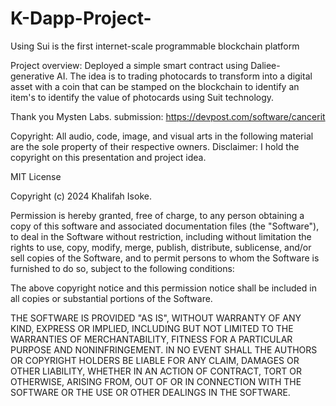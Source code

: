 # K-Dapp-Project-
Using Sui is the first internet-scale programmable blockchain platform

Project overview:
Deployed a simple smart contract using Daliee- generative AI. The idea is to trading photocards to transform into a digital asset with a coin that can be stamped on the blockchain to identify an item's to identify the value of photocards using Suit technology.

Thank you Mysten Labs. 
submission:
https://devpost.com/software/cancerit

Copyright: 
All audio, code, image, and visual arts in the following material are the sole property of their respective owners.
Disclaimer: I hold the copyright on this presentation and project idea. 

MIT License

Copyright (c) 2024 Khalifah Isoke. 

Permission is hereby granted, free of charge, to any person obtaining a copy
of this software and associated documentation files (the "Software"), to deal
in the Software without restriction, including without limitation the rights
to use, copy, modify, merge, publish, distribute, sublicense, and/or sell
copies of the Software, and to permit persons to whom the Software is
furnished to do so, subject to the following conditions:

The above copyright notice and this permission notice shall be included in all
copies or substantial portions of the Software.

THE SOFTWARE IS PROVIDED "AS IS", WITHOUT WARRANTY OF ANY KIND, EXPRESS OR
IMPLIED, INCLUDING BUT NOT LIMITED TO THE WARRANTIES OF MERCHANTABILITY,
FITNESS FOR A PARTICULAR PURPOSE AND NONINFRINGEMENT. IN NO EVENT SHALL THE
AUTHORS OR COPYRIGHT HOLDERS BE LIABLE FOR ANY CLAIM, DAMAGES OR OTHER
LIABILITY, WHETHER IN AN ACTION OF CONTRACT, TORT OR OTHERWISE, ARISING FROM,
OUT OF OR IN CONNECTION WITH THE SOFTWARE OR THE USE OR OTHER DEALINGS IN THE
SOFTWARE.
